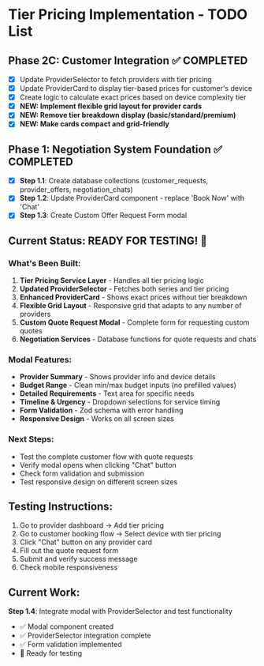 # Tier Pricing Implementation - TODO List

## Phase 2C: Customer Integration ✅ COMPLETED
- [x] Update ProviderSelector to fetch providers with tier pricing
- [x] Update ProviderCard to display tier-based prices for customer's device
- [x] Create logic to calculate exact prices based on device complexity tier
- [x] **NEW: Implement flexible grid layout for provider cards**
- [x] **NEW: Remove tier breakdown display (basic/standard/premium)**
- [x] **NEW: Make cards compact and grid-friendly**

## Phase 1: Negotiation System Foundation ✅ COMPLETED
- [x] **Step 1.1**: Create database collections (customer_requests, provider_offers, negotiation_chats)
- [x] **Step 1.2**: Update ProviderCard component - replace 'Book Now' with 'Chat'
- [x] **Step 1.3**: Create Custom Offer Request Form modal

## Current Status: READY FOR TESTING! 🎉

### What's Been Built:
1. **Tier Pricing Service Layer** - Handles all tier pricing logic
2. **Updated ProviderSelector** - Fetches both series and tier pricing
3. **Enhanced ProviderCard** - Shows exact prices without tier breakdown
4. **Flexible Grid Layout** - Responsive grid that adapts to any number of providers
5. **Custom Quote Request Modal** - Complete form for requesting custom quotes
6. **Negotiation Services** - Database functions for quote requests and chats

### Modal Features:
- **Provider Summary** - Shows provider info and device details
- **Budget Range** - Clean min/max budget inputs (no prefilled values)
- **Detailed Requirements** - Text area for specific needs
- **Timeline & Urgency** - Dropdown selections for service timing
- **Form Validation** - Zod schema with error handling
- **Responsive Design** - Works on all screen sizes

### Next Steps:
- Test the complete customer flow with quote requests
- Verify modal opens when clicking "Chat" button
- Check form validation and submission
- Test responsive design on different screen sizes

## Testing Instructions:
1. Go to provider dashboard → Add tier pricing
2. Go to customer booking flow → Select device with tier pricing
3. Click "Chat" button on any provider card
4. Fill out the quote request form
5. Submit and verify success message
6. Check mobile responsiveness

## Current Work:
**Step 1.4**: Integrate modal with ProviderSelector and test functionality
- ✅ Modal component created
- ✅ ProviderSelector integration complete
- ✅ Form validation implemented
- 🔄 Ready for testing
